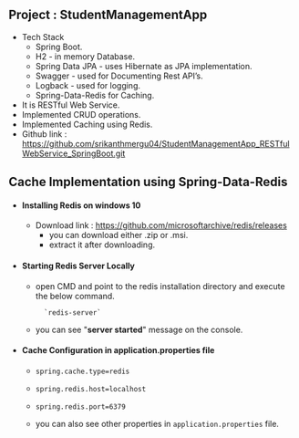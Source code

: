 Project : StudentManagementApp
-----------------------------------------------
- Tech Stack
  - Spring Boot.
  - H2 - in memory Database.
  - Spring Data JPA - uses Hibernate as JPA implementation.
  - Swagger - used for Documenting Rest API’s.
  - Logback - used for logging.
  - Spring-Data-Redis for Caching.
- It is RESTful Web Service.
- Implemented CRUD operations.
- Implemented Caching using Redis.
- Github link : https://github.com/srikanthmergu04/StudentManagementApp_RESTfulWebService_SpringBoot.git

Cache Implementation using Spring-Data-Redis
 ---------------------------------------------------
 - #### Installing Redis on windows 10
    - Download link : https://github.com/microsoftarchive/redis/releases
        - you can download either .zip or .msi.
        - extract it after downloading.
    
  - #### Starting Redis Server Locally
    - open CMD and point to the redis installation directory and execute the below command.
            
            `redis-server`
    - you can see "**server started**" message on the console.
  - #### Cache Configuration in application.properties file
    - `spring.cache.type=redis`
    - `spring.redis.host=localhost`
    -  `spring.redis.port=6379`
    
    - you can also see other properties in `application.properties` file.
        
     
         
  